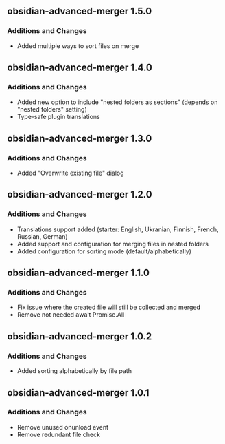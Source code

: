 ## obsidian-advanced-merger 1.5.0

### Additions and Changes

-   Added multiple ways to sort files on merge

## obsidian-advanced-merger 1.4.0

### Additions and Changes

-   Added new option to include "nested folders as sections" (depends on "nested folders" setting)
-   Type-safe plugin translations

## obsidian-advanced-merger 1.3.0

### Additions and Changes

-   Added "Overwrite existing file" dialog

## obsidian-advanced-merger 1.2.0

### Additions and Changes

-   Translations support added (starter: English, Ukranian, Finnish, French, Russian, German)
-   Added support and configuration for merging files in nested folders
-   Added configuration for sorting mode (default/alphabetically)

## obsidian-advanced-merger 1.1.0

### Additions and Changes

-   Fix issue where the created file will still be collected and merged
-   Remove not needed await Promise.All

## obsidian-advanced-merger 1.0.2

### Additions and Changes

-   Added sorting alphabetically by file path

## obsidian-advanced-merger 1.0.1

### Additions and Changes

-   Remove unused onunload event
-   Remove redundant file check
